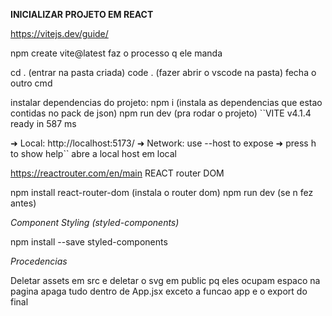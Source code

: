 **INICIALIZAR PROJETO EM REACT**

https://vitejs.dev/guide/

npm create vite@latest
faz o processo q ele manda

cd . (entrar na pasta criada)
code . (fazer abrir o vscode na pasta)
fecha o outro cmd 

instalar dependencias do projeto:
npm i (instala as dependencias que estao contidas no pack de json)
npm run dev (pra rodar o projeto)
``VITE v4.1.4  ready in 587 ms

  ➜  Local:   http://localhost:5173/
  ➜  Network: use --host to expose
  ➜  press h to show help``
abre a local host em local

https://reactrouter.com/en/main
REACT router DOM

npm install react-router-dom (instala o router dom)
npm run dev (se n fez antes)
 
*Component Styling (styled-components)*

npm install --save styled-components

*Procedencias*

Deletar assets em src e deletar o svg em public pq eles ocupam espaco na pagina
apaga tudo dentro de App.jsx exceto a funcao app e o export do final





